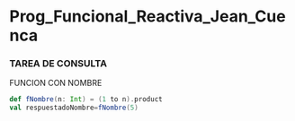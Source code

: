 # Prog_Funcional_Reactiva_Jean_Cuenca
### TAREA DE CONSULTA
FUNCION CON NOMBRE
```scala
def fNombre(n: Int) = (1 to n).product
val respuestadoNombre=fNombre(5)
```
